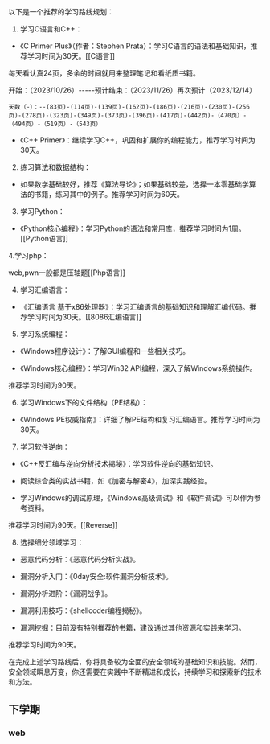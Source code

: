 以下是一个推荐的学习路线规划：

1. 学习C语言和C++：

- 《C Primer Plus》（作者：Stephen Prata）：学习C语言的语法和基础知识，推荐学习时间为30天。[[C语言]]

每天看认真24页，多余的时间就用来整理笔记和看纸质书籍。

开始：（2023/10/26）-----预计结束：（2023/11/26）再次预计（2023/12/14）

```
天数（-）：--(83页)-(114页)-(139页)-(162页)-(186页)-(216页)-(230页)-(256页)-(278页)-(323页)-(349页)-(373页)-(396页)-(417页)-(442页)-（470页）-（494页）-（519页）-（543页）
```

- 《C++ Primer》：继续学习C++，巩固和扩展你的编程能力，推荐学习时间为30天。

2. 练习算法和数据结构：

- 如果数学基础较好，推荐《算法导论》；如果基础较差，选择一本零基础学算法的书籍，练习其中的例子。推荐学习时间为60天。

3. 学习Python：

- 《Python核心编程》：学习Python的语法和常用库，推荐学习时间为1周。[[Python语言]]

4.学习php：

web,pwn一般都是压轴题[[Php语言]]

4. 学习汇编语言：

- 《汇编语言 基于x86处理器》：学习汇编语言的基础知识和理解汇编代码。推荐学习时间为30天。[[8086汇编语言]]

5. 学习系统编程：

- 《Windows程序设计》：了解GUI编程和一些相关技巧。

- 《Windows核心编程》：学习Win32 API编程，深入了解Windows系统操作。

推荐学习时间为90天。

6. 学习Windows下的文件结构（PE结构）：

- 《Windows PE权威指南》：详细了解PE结构和复习汇编语言。推荐学习时间为30天。

7. 学习软件逆向：

- 《C++反汇编与逆向分析技术揭秘》：学习软件逆向的基础知识。

- 阅读综合类的实战书籍，如《加密与解密4》，加深实践经验。

- 学习Windows的调试原理，《Windows高级调试》和《软件调试》可以作为参考资料。

推荐学习时间为90天。[[Reverse]]

8. 选择细分领域学习：

- 恶意代码分析：《恶意代码分析实战》。

- 漏洞分析入门：《0day安全:软件漏洞分析技术》。

- 漏洞分析进阶：《漏洞战争》。

- 漏洞利用技巧：《shellcoder编程揭秘》。

- 漏洞挖掘：目前没有特别推荐的书籍，建议通过其他资源和实践来学习。

推荐学习时间为90天。

在完成上述学习路线后，你将具备较为全面的安全领域的基础知识和技能。然而，安全领域瞬息万变，你还需要在实践中不断精进和成长，持续学习和探索新的技术和方法。

## 下学期
### web
